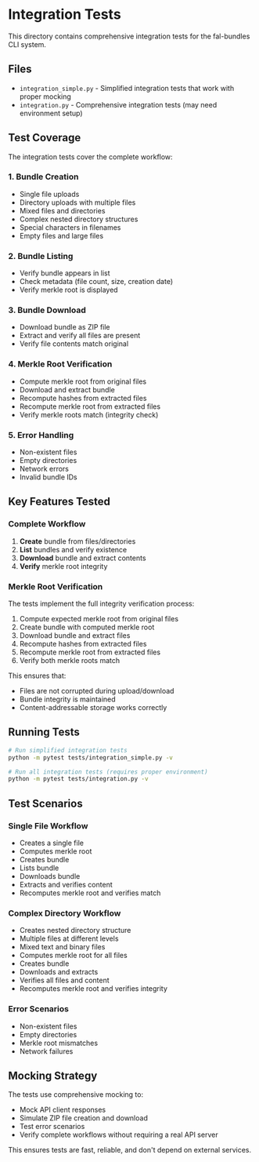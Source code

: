 # Integration Tests

This directory contains comprehensive integration tests for the fal-bundles CLI system.

## Files

- `integration_simple.py` - Simplified integration tests that work with proper mocking
- `integration.py` - Comprehensive integration tests (may need environment setup)

## Test Coverage

The integration tests cover the complete workflow:

### 1. Bundle Creation
- Single file uploads
- Directory uploads with multiple files
- Mixed files and directories
- Complex nested directory structures
- Special characters in filenames
- Empty files and large files

### 2. Bundle Listing
- Verify bundle appears in list
- Check metadata (file count, size, creation date)
- Verify merkle root is displayed

### 3. Bundle Download
- Download bundle as ZIP file
- Extract and verify all files are present
- Verify file contents match original

### 4. Merkle Root Verification
- Compute merkle root from original files
- Download and extract bundle
- Recompute hashes from extracted files
- Recompute merkle root from extracted files
- Verify merkle roots match (integrity check)

### 5. Error Handling
- Non-existent files
- Empty directories
- Network errors
- Invalid bundle IDs

## Key Features Tested

### Complete Workflow
1. **Create** bundle from files/directories
2. **List** bundles and verify existence
3. **Download** bundle and extract contents
4. **Verify** merkle root integrity

### Merkle Root Verification
The tests implement the full integrity verification process:
1. Compute expected merkle root from original files
2. Create bundle with computed merkle root
3. Download bundle and extract files
4. Recompute hashes from extracted files
5. Recompute merkle root from extracted files
6. Verify both merkle roots match

This ensures that:
- Files are not corrupted during upload/download
- Bundle integrity is maintained
- Content-addressable storage works correctly

## Running Tests

```bash
# Run simplified integration tests
python -m pytest tests/integration_simple.py -v

# Run all integration tests (requires proper environment)
python -m pytest tests/integration.py -v
```

## Test Scenarios

### Single File Workflow
- Creates a single file
- Computes merkle root
- Creates bundle
- Lists bundle
- Downloads bundle
- Extracts and verifies content
- Recomputes merkle root and verifies match

### Complex Directory Workflow
- Creates nested directory structure
- Multiple files at different levels
- Mixed text and binary files
- Computes merkle root for all files
- Creates bundle
- Downloads and extracts
- Verifies all files and content
- Recomputes merkle root and verifies integrity

### Error Scenarios
- Non-existent files
- Empty directories
- Merkle root mismatches
- Network failures

## Mocking Strategy

The tests use comprehensive mocking to:
- Mock API client responses
- Simulate ZIP file creation and download
- Test error scenarios
- Verify complete workflows without requiring a real API server

This ensures tests are fast, reliable, and don't depend on external services.
